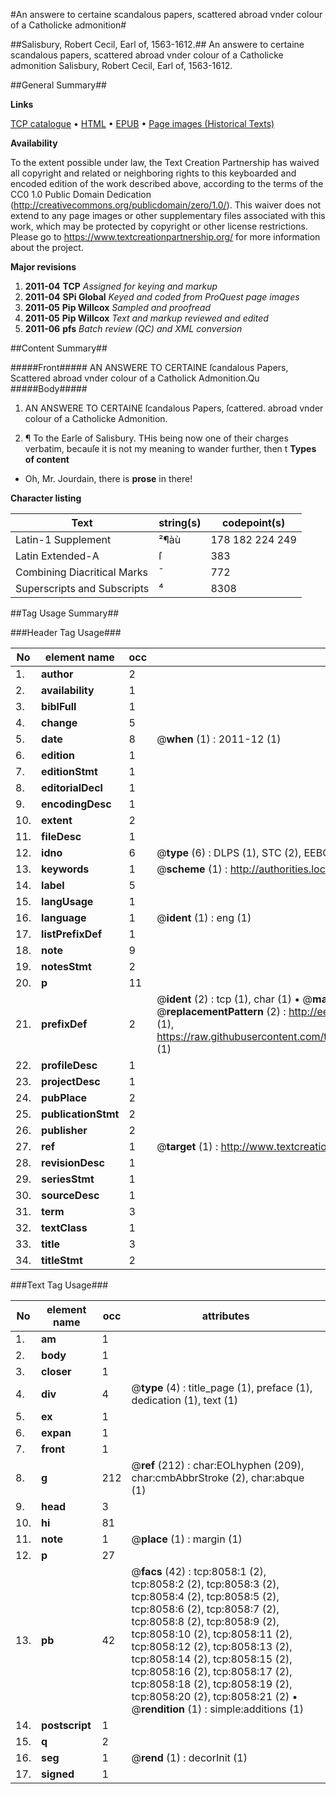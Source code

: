 #An answere to certaine scandalous papers, scattered abroad vnder colour of a Catholicke admonition#

##Salisbury, Robert Cecil, Earl of, 1563-1612.##
An answere to certaine scandalous papers, scattered abroad vnder colour of a Catholicke admonition
Salisbury, Robert Cecil, Earl of, 1563-1612.

##General Summary##

**Links**

[TCP catalogue](http://www.ota.ox.ac.uk/tcp/)  • 
[HTML](http://tei.it.ox.ac.uk/tcp/Texts-HTML/free/A18/A18302.html)  • 
[EPUB](http://tei.it.ox.ac.uk/tcp/Texts-EPUB/free/A18/A18302.epub) • 
[Page images (Historical Texts)](https://historicaltexts.jisc.ac.uk/eebo-99843334e)

**Availability**

To the extent possible under law, the Text Creation Partnership has waived all copyright and related or neighboring rights to this keyboarded and encoded edition of the work described above, according to the terms of the CC0 1.0 Public Domain Dedication (http://creativecommons.org/publicdomain/zero/1.0/). This waiver does not extend to any page images or other supplementary files associated with this work, which may be protected by copyright or other license restrictions. Please go to https://www.textcreationpartnership.org/ for more information about the project.

**Major revisions**

1. __2011-04__ __TCP__ *Assigned for keying and markup*
1. __2011-04__ __SPi Global__ *Keyed and coded from ProQuest page images*
1. __2011-05__ __Pip Willcox__ *Sampled and proofread*
1. __2011-05__ __Pip Willcox__ *Text and markup reviewed and edited*
1. __2011-06__ __pfs__ *Batch review (QC) and XML conversion*

##Content Summary##

#####Front#####
AN ANSWERE TO CERTAINE ſcandalous Papers, Scattered abroad vnder colour of a Catholick Admonition.Qu
#####Body#####

1. AN ANSWERE TO CERTAINE ſcandalous Papers, ſcattered. abroad vnder colour of a Catholicke Admonition.

1. ¶ To the Earle of Salisbury.
THis being now one of their charges verbatim, becauſe it is not my meaning to wander further, then t
**Types of content**

  * Oh, Mr. Jourdain, there is **prose** in there!

**Character listing**


|Text|string(s)|codepoint(s)|
|---|---|---|
|Latin-1 Supplement|²¶àù|178 182 224 249|
|Latin Extended-A|ſ|383|
|Combining             Diacritical Marks|̄|772|
|Superscripts             and Subscripts|⁴|8308|

##Tag Usage Summary##

###Header Tag Usage###

|No|element name|occ|attributes|
|---|---|---|---|
|1.|__author__|2||
|2.|__availability__|1||
|3.|__biblFull__|1||
|4.|__change__|5||
|5.|__date__|8| @__when__ (1) : 2011-12 (1)|
|6.|__edition__|1||
|7.|__editionStmt__|1||
|8.|__editorialDecl__|1||
|9.|__encodingDesc__|1||
|10.|__extent__|2||
|11.|__fileDesc__|1||
|12.|__idno__|6| @__type__ (6) : DLPS (1), STC (2), EEBO-CITATION (1), PROQUEST (1), VID (1)|
|13.|__keywords__|1| @__scheme__ (1) : http://authorities.loc.gov/ (1)|
|14.|__label__|5||
|15.|__langUsage__|1||
|16.|__language__|1| @__ident__ (1) : eng (1)|
|17.|__listPrefixDef__|1||
|18.|__note__|9||
|19.|__notesStmt__|2||
|20.|__p__|11||
|21.|__prefixDef__|2| @__ident__ (2) : tcp (1), char (1)  •  @__matchPattern__ (2) : ([0-9\-]+):([0-9IVX]+) (1), (.+) (1)  •  @__replacementPattern__ (2) : http://eebo.chadwyck.com/downloadtiff?vid=$1&page=$2 (1), https://raw.githubusercontent.com/textcreationpartnership/Texts/master/tcpchars.xml#$1 (1)|
|22.|__profileDesc__|1||
|23.|__projectDesc__|1||
|24.|__pubPlace__|2||
|25.|__publicationStmt__|2||
|26.|__publisher__|2||
|27.|__ref__|1| @__target__ (1) : http://www.textcreationpartnership.org/docs/. (1)|
|28.|__revisionDesc__|1||
|29.|__seriesStmt__|1||
|30.|__sourceDesc__|1||
|31.|__term__|3||
|32.|__textClass__|1||
|33.|__title__|3||
|34.|__titleStmt__|2||


###Text Tag Usage###

|No|element name|occ|attributes|
|---|---|---|---|
|1.|__am__|1||
|2.|__body__|1||
|3.|__closer__|1||
|4.|__div__|4| @__type__ (4) : title_page (1), preface (1), dedication (1), text (1)|
|5.|__ex__|1||
|6.|__expan__|1||
|7.|__front__|1||
|8.|__g__|212| @__ref__ (212) : char:EOLhyphen (209), char:cmbAbbrStroke (2), char:abque (1)|
|9.|__head__|3||
|10.|__hi__|81||
|11.|__note__|1| @__place__ (1) : margin (1)|
|12.|__p__|27||
|13.|__pb__|42| @__facs__ (42) : tcp:8058:1 (2), tcp:8058:2 (2), tcp:8058:3 (2), tcp:8058:4 (2), tcp:8058:5 (2), tcp:8058:6 (2), tcp:8058:7 (2), tcp:8058:8 (2), tcp:8058:9 (2), tcp:8058:10 (2), tcp:8058:11 (2), tcp:8058:12 (2), tcp:8058:13 (2), tcp:8058:14 (2), tcp:8058:15 (2), tcp:8058:16 (2), tcp:8058:17 (2), tcp:8058:18 (2), tcp:8058:19 (2), tcp:8058:20 (2), tcp:8058:21 (2)  •  @__rendition__ (1) : simple:additions (1)|
|14.|__postscript__|1||
|15.|__q__|2||
|16.|__seg__|1| @__rend__ (1) : decorInit (1)|
|17.|__signed__|1||
